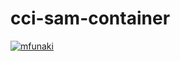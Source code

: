 # cci-sam-container
[![mfunaki](https://circleci.com/gh/mfunaki/cci-sam-container.svg?style=svg)](https://circleci.com/gh/mfunaki/cci-sam-container/)